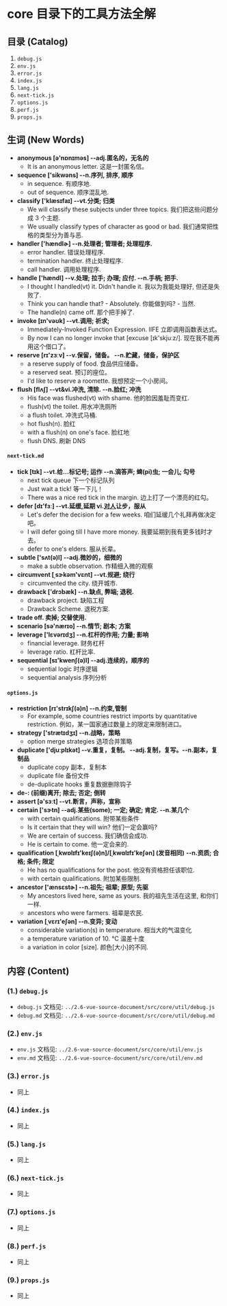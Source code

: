 # core 目录下的工具方法全解

## 目录 (Catalog)
1. `debug.js` 
2. `env.js`
3. `error.js`
4. `index.js`
5. `lang.js`
6. `next-tick.js`
7. `options.js`
8. `perf.js`
9. `props.js`


## 生词 (New Words)
- **anonymous [ə'nɒnɪməs] --adj.匿名的，无名的**
    + It is an anonymous letter. 这是一封匿名信。
- **sequence ['sikwəns] --n.序列, 排序, 顺序**
    + in sequence. 有顺序地.
    + out of sequence. 顺序混乱地.
- **classify ['klæsɪfaɪ] --vt.分类; 归类**
    + We will classify these subjects under three topics.
      我们把这些问题分成 3 个主题.
    + We usually classify types of character as good or bad.
      我们通常把性格的类型分为善与恶.
- **handler ['hændlɚ] --n.处理者; 管理者; 处理程序.**
    + error handler. 错误处理程序.
    + termination handler. 终止处理程序.
    + call handler. 调用处理程序.
- **handle ['hændl] --v.处理; 拉手; 办理; 应付. --n.手柄; 把手.**
    + I thought I handled(vt) it. Didn't handle it. 
      我以为我能处理好, 但还是失败了.
    + Think you can handle that? - Absolutely. 你能做到吗? - 当然.
    + The handle(n) came off. 那个把手掉了.
- **invoke [ɪn'vəʊk] --vt.调用; 祈求;**
    + Immediately-Invoked Function Expression. IIFE 立即调用函数表达式。
    + By now I can no longer invoke that [excuse [ɪk'skjuːz/]. 
      现在我不能再用这个借口了。
- **reserve [rɪ'zɜːv] --v.保留，储备。 --n.贮藏，储备，保护区**
    + a reserve supply of food. 食品供应储备。
    + a reserved seat. 预订的座位。
    + I'd like to reserve a roomette. 我想预定一个小房间。
- **flush [flʌʃ] --vt&vi.冲洗, 清除. --n.脸红; 冲洗**
    + His face was flushed(vt) with shame. 他的脸因羞耻而变红.
    + flush(vt) the toilet. 用水冲洗厕所
    + a flush toilet. 冲洗式马桶.
    + hot flush(n). 脸红
    + with a flush(n) on one's face. 脸红地
    + flush DNS. 刷新 DNS

#### `next-tick.md`
- **tick [tɪk] --vt.给...标记号; 运作 --n.滴答声; 蜱(pi)虫; 一会儿; 勾号**
    + next tick queue 下一个标记队列
    + Just wait a tick! 等一下儿！
    + There was a nice red tick in the margin. 边上打了一个漂亮的红勾。
- **defer [dɪ'fɜː] --vt.延缓,延期  vi.[对人](表示敬意而)让步，服从**
    + Let's defer the decision for a few weeks. 咱们延缓几个礼拜再做决定吧。
    + I will defer going till I have more money. 
        我要延期到我有更多钱时才去。
    + defer to one's elders. 服从长辈。
- **subtle ['sʌt(ə)l] --adj.微妙的，细微的**
    + make a subtle observation. 作精细入微的观察
- **circumvent [ˌsɝkəm'vɛnt] --vt.规避; 绕行**
    + circumvented the city. 绕开城市.
- **drawback ['drɔbæk] --n.缺点, 弊端; 退税.**
    + drawback project. 缺陷工程
    + Drawback Scheme. 退税方案.
- **trade off. 卖掉; 交替使用.**
- **scenario [sə'nærɪo] --n.情节; 剧本; 方案**
- **leverage ['lɛvərɪdʒ] --n.杠杆的作用; 力量; 影响**
    + financial leverage. 财务杠杆
    + leverage ratio. 杠杆比率.
- **sequential [sɪ'kwenʃ(ə)l] --adj.连续的，顺序的**
    + sequential logic 时序逻辑
    + sequential analysis  序列分析

#### `options.js`
- **restriction  [rɪ'strɪkʃ(ə)n] --n.约束,管制**
    + For example, some countries restrict imports by quantitative 
      restriction.  例如，某一国家通过数量上的限定来限制进口。
- **strategy ['strætɪdʒɪ] --n.战略，策略**
     + option merge strategies  选项合并策略
- **duplicate ['djuːplɪkət]  --v.重复，复制。 --adj.复制，复写。--n.副本，复制品**
    + duplicate copy 副本，复制本
    + duplicate file 备份文件
    + de-duplicate hooks 重复数据删除钩子
- **de-: (前缀)离开; 除去; 否定; 倒转**
- **assert [ə'sɜːt] --vt.断言，声称，宣称**
- **certain ['sɝtn] --adj.某些(some); 一定; 确定; 肯定. --n.某几个**
    + with certain qualifications. 附带某些条件
    + Is it certain that they will win? 他们一定会赢吗?
    + We are certain of success. 我们确信会成功.
    + He is certain to come. 他一定会来的.
- **qualification [ˌkwɒlɪfɪ'keɪʃ(ə)n]/[ˌkwɑlɪfɪ'keʃən] (发音相同)**
  **--n.资质; 合格; 条件; 限定**
    + He has no qualifications for the post. 他没有资格担任该职位.
    + with certain qualifications. 附加某些限制.
- **ancestor ['ænsɛstɚ] --n.祖先; 祖辈; 原型; 先驱**
    + My ancestors lived here, same as yours. 我的祖先生活在这里, 和你们一样.
    + ancestors who were farmers. 祖辈是农民.
- **variation [ˌvɛrɪ'eʃən] --n.变异; 变动**
    + considerable variation(s) in temperature. 相当大的气温变化
    + a temperature variation of 10. ℃ 温差十度
    + a variation in color [size]. 颜色[大小]的不同.  

    


## 内容 (Content)
### (1.) `debug.js`
- `debug.js` 文档见: `../2.6-vue-source-document/src/core/util/debug.js`
- `debug.md` 文档见: `../2.6-vue-source-document/src/core/util/debug.md`
### (2.) `env.js`
- `env.js` 文档见: `../2.6-vue-source-document/src/core/util/env.js`
- `env.md` 文档见: `../2.6-vue-source-document/src/core/util/env.md`
### (3.) `error.js`
- 同上
### (4.) `index.js`
- 同上
### (5.) `lang.js`
- 同上
### (6.) `next-tick.js`
- 同上
### (7.) `options.js`
- 同上
### (8.) `perf.js`
- 同上
### (9.) `props.js`
- 同上
